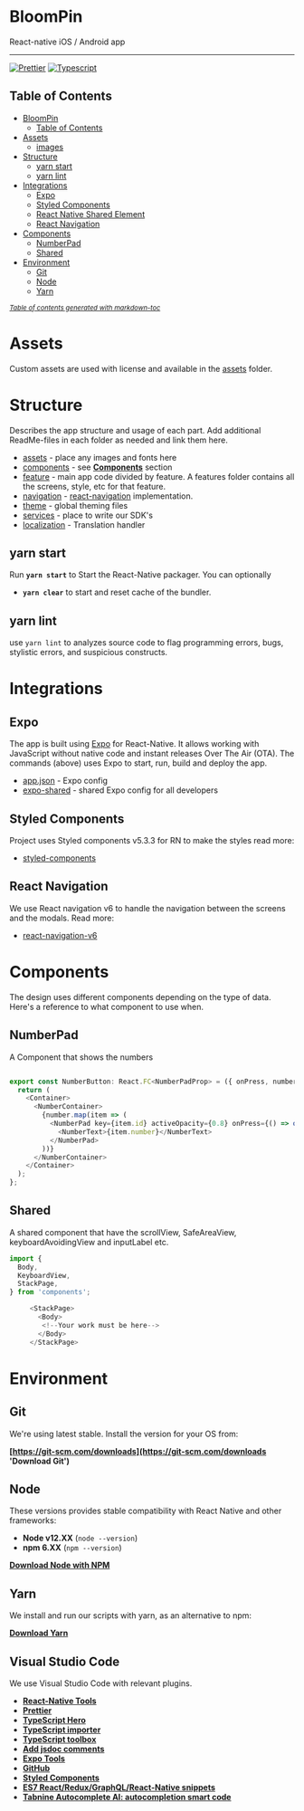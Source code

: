 <!-- language-all: javascript -->

# BloomPin

React-native iOS / Android app

---

[![Prettier](https://img.shields.io/badge/styled_with-prettier-ff69b4.svg)](https://github.com/prettier/prettier)
[![Typescript](https://img.shields.io/badge/TypeScript-007ACC?style=flat&logo=typescript&logoColor=white)](https://github.com/microsoft/TypeScript)

## Table of Contents
- [BloomPin](#bloompin)
  - [Table of Contents](#table-of-contents)
- [Assets](#assets)
  - [images](#images)
- [Structure](#structure)
  - [yarn start](#yarn-start)
  - [yarn lint](#yarn-lint)
- [Integrations](#integrations)
  - [Expo](#expo)
  - [Styled Components](#styled-components)
  - [React Native Shared Element](#react-native-shared-element)
  - [React Navigation](#react-navigation)
- [Components](#components)
  - [NumberPad](#numberPad)
  - [Shared](#shared)
- [Environment](#environment)
  - [Git](#git)
  - [Node](#node)
  - [Yarn](#yarn)

<small><i><a href='http://ecotrust-canada.github.io/markdown-toc/'>Table of contents generated with markdown-toc</a></i></small>

# Assets

Custom assets are used with license and available in the [assets](./assets) folder.

# Structure

Describes the app structure and usage of each part. Add additional ReadMe-files in each folder as needed and link them here.

- [assets](./assets) - place any images and fonts here
- [components](./components) - see **[Components](#Components)** section
- [feature](./features) - main app code divided by feature. A features folder contains all the screens, style, etc for that feature.
- [navigation](./navigation) - [react-navigation](https://reactnavigation.org/) implementation.
- [theme](./theme) - global theming files
- [services](./services) - place to write our SDK's
- [localization](./localization) - Translation handler

<!-- ## yarn pod

Update and install iOS pods. Run after cloning or adding a native module.

## yarn pod-install

As above but with repo update if any pod is out of date, such when you update an NPM package with native modules. -->

## yarn start

Run **`yarn start`** to Start the React-Native packager. You can optionally

- **`yarn clear`** to start and reset cache of the bundler.

## yarn lint

use `yarn lint` to analyzes source code to flag programming errors, bugs, stylistic errors, and suspicious constructs.

# Integrations

## Expo

The app is built using [Expo](https://docs.expo.io/) for React-Native. It allows working with JavaScript without native code and instant releases Over The Air (OTA). The commands (above) uses Expo to start, run, build and deploy the app.

- [app.json](./app.json) - Expo config
- [expo-shared](./.expo-shared/README.md) - shared Expo config for all developers

## Styled Components

Project uses Styled components v5.3.3 for RN to make the styles
read more:

- [styled-components](https://styled-components.com)

## React Navigation

We use React navigation v6 to handle the navigation between the screens and the modals.
Read more:

- [react-navigation-v6](https://reactnavigation.org/docs/getting-started)

# Components

The design uses different components depending on the type of data. Here's a reference to what component to use when.

## NumberPad

A Component that shows the numbers

```typescript

export const NumberButton: React.FC<NumberPadProp> = ({ onPress, number }) => {
  return (
    <Container>
      <NumberContainer>
        {number.map(item => (
          <NumberPad key={item.id} activeOpacity={0.8} onPress={() => onPress(item.number)}>
            <NumberText>{item.number}</NumberText>
          </NumberPad>
        ))}
      </NumberContainer>
    </Container>
  );
};

```

## Shared

A shared component that have the scrollView, SafeAreaView, keyboardAvoidingView and inputLabel etc.

```typescript
import {
  Body,
  KeyboardView,
  StackPage,
} from 'components';

     <StackPage>
       <Body>
        <!--Your work must be here-->
       </Body>
     </StackPage>

```

# Environment

## Git

We're using latest stable. Install the version for your OS from:

**[https://git-scm.com/downloads](https://git-scm.com/downloads 'Download Git')**

## Node

These versions provides stable compatibility with React Native and other frameworks:

- **Node v12.XX** (`node --version`)
- **npm 6.XX** (`npm --version`)

**[Download Node with NPM](https://nodejs.org/download/release/v12.16.3/)**

## Yarn

We install and run our scripts with yarn, as an alternative to npm:

**[Download Yarn](https://yarnpkg.com/lang/en/docs/install/)**

## Visual Studio Code

We use Visual Studio Code with relevant plugins.

- **[React-Native Tools](https://marketplace.visualstudio.com/items?itemName=msjsdiag.vscode-react-native)**
- **[Prettier](https://marketplace.visualstudio.com/items?itemName=esbenp.prettier-vscode)**
- **[TypeScript Hero](https://marketplace.visualstudio.com/items?itemName=rbbit.typescript-hero)**
- **[TypeScript importer](https://marketplace.visualstudio.com/items?itemName=pmneo.tsimporter)**
- **[TypeScript toolbox](https://marketplace.visualstudio.com/items?itemName=DSKWRK.vscode-generate-getter-setter)**
- **[Add jsdoc comments](https://marketplace.visualstudio.com/items?itemName=stevencl.addDocComments)**
- **[Expo Tools](https://marketplace.visualstudio.com/items?itemName=byCedric.vscode-expo)**
- **[GitHub](https://marketplace.visualstudio.com/items?itemName=KnisterPeter.vscode-github)**
- **[Styled Components](https://marketplace.visualstudio.com/items?itemName=jpoissonnier.vscode-styled-components)**
- **[ES7 React/Redux/GraphQL/React-Native snippets](https://marketplace.visualstudio.com/items?itemName=dsznajder.es7-react-js-snippets)**
- **[Tabnine Autocomplete AI: autocompletion smart code](https://marketplace.visualstudio.com/items?itemName=TabNine.tabnine-vscode)**
